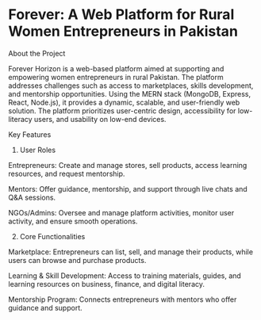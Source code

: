 # Forever: A Web Platform for Rural Women Entrepreneurs in Pakistan

About the Project

Forever Horizon is a web-based platform aimed at supporting and empowering women entrepreneurs in rural Pakistan. The platform addresses challenges such as access to marketplaces, skills development, and mentorship opportunities. Using the MERN stack (MongoDB, Express, React, Node.js), it provides a dynamic, scalable, and user-friendly web solution. The platform prioritizes user-centric design, accessibility for low-literacy users, and usability on low-end devices.

Key Features

1. User Roles

Entrepreneurs: Create and manage stores, sell products, access learning resources, and request mentorship.

Mentors: Offer guidance, mentorship, and support through live chats and Q&A sessions.

NGOs/Admins: Oversee and manage platform activities, monitor user activity, and ensure smooth operations.

2. Core Functionalities

Marketplace: Entrepreneurs can list, sell, and manage their products, while users can browse and purchase products.

Learning & Skill Development: Access to training materials, guides, and learning resources on business, finance, and digital literacy.

Mentorship Program: Connects entrepreneurs with mentors who offer guidance and support.

